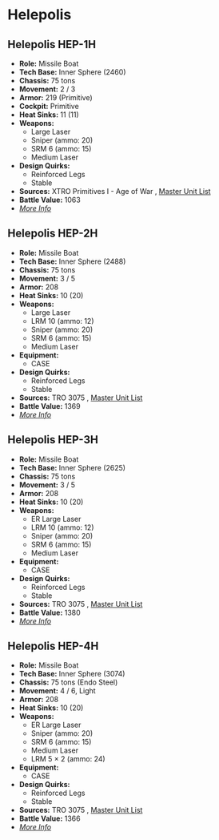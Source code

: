 # Helepolis 

## Helepolis HEP-1H 

- **Role:** Missile Boat 
- **Tech Base:** Inner Sphere (2460) 
- **Chassis:** 75 tons 
- **Movement:** 2 / 3 
- **Armor:** 219 (Primitive) 
- **Cockpit:** Primitive 
- **Heat Sinks:** 11 (11) 
- **Weapons:** 
  - Large Laser 
  - Sniper (ammo: 20) 
  - SRM 6 (ammo: 15) 
  - Medium Laser 
- **Design Quirks:** 
  - Reinforced Legs 
  - Stable 
- **Sources:** XTRO Primitives I - Age of War , [Master Unit List](http://masterunitlist.info/Unit/Details/1460/helepolis-hep-1h) 
- **Battle Value:** 1063 
- [*More Info*](helepolis/helepolis_hep-1h.md) 

## Helepolis HEP-2H 

- **Role:** Missile Boat 
- **Tech Base:** Inner Sphere (2488) 
- **Chassis:** 75 tons 
- **Movement:** 3 / 5 
- **Armor:** 208 
- **Heat Sinks:** 10 (20) 
- **Weapons:** 
  - Large Laser 
  - LRM 10 (ammo: 12) 
  - Sniper (ammo: 20) 
  - SRM 6 (ammo: 15) 
  - Medium Laser 
- **Equipment:** 
  - CASE 
- **Design Quirks:** 
  - Reinforced Legs 
  - Stable 
- **Sources:** TRO 3075 , [Master Unit List](http://masterunitlist.info/Unit/Details/1461/helepolis-hep-2h) 
- **Battle Value:** 1369 
- [*More Info*](helepolis/helepolis_hep-2h.md) 

## Helepolis HEP-3H 

- **Role:** Missile Boat 
- **Tech Base:** Inner Sphere (2625) 
- **Chassis:** 75 tons 
- **Movement:** 3 / 5 
- **Armor:** 208 
- **Heat Sinks:** 10 (20) 
- **Weapons:** 
  - ER Large Laser 
  - LRM 10 (ammo: 12) 
  - Sniper (ammo: 20) 
  - SRM 6 (ammo: 15) 
  - Medium Laser 
- **Equipment:** 
  - CASE 
- **Design Quirks:** 
  - Reinforced Legs 
  - Stable 
- **Sources:** TRO 3075 , [Master Unit List](http://masterunitlist.info/Unit/Details/1462/helepolis-hep-3h) 
- **Battle Value:** 1380 
- [*More Info*](helepolis/helepolis_hep-3h.md) 

## Helepolis HEP-4H 

- **Role:** Missile Boat 
- **Tech Base:** Inner Sphere (3074) 
- **Chassis:** 75 tons (Endo Steel) 
- **Movement:** 4 / 6, Light 
- **Armor:** 208 
- **Heat Sinks:** 10 (20) 
- **Weapons:** 
  - ER Large Laser 
  - Sniper (ammo: 20) 
  - SRM 6 (ammo: 15) 
  - Medium Laser 
  - LRM 5 × 2 (ammo: 24) 
- **Equipment:** 
  - CASE 
- **Design Quirks:** 
  - Reinforced Legs 
  - Stable 
- **Sources:** TRO 3075 , [Master Unit List](http://masterunitlist.info/Unit/Details/1463/helepolis-hep-4h) 
- **Battle Value:** 1366 
- [*More Info*](helepolis/helepolis_hep-4h.md) 

